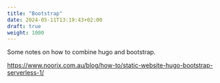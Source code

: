 ```yaml
---
title: "Bootstrap"
date: 2024-05-11T13:19:43+02:00
draft: true
weight: 1000
---
```

Some notes on how to combine hugo and bootstrap.
<!--more-->
https://www.noorix.com.au/blog/how-to/static-website-hugo-bootstrap-serverless-1/


